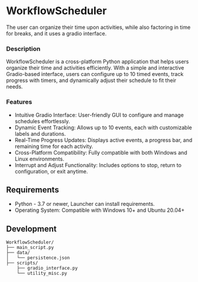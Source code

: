 # WorkflowScheduler
The user can organize their time upon activities, while also factoring in time for breaks, and it uses a gradio interface.

### Description

WorkflowScheduler is a cross-platform Python application that helps users organize their time and activities efficiently. With a simple and interactive Gradio-based interface, users can configure up to 10 timed events, track progress with timers, and dynamically adjust their schedule to fit their needs.

### Features
- Intuitive Gradio Interface: User-friendly GUI to configure and manage schedules effortlessly.
- Dynamic Event Tracking: Allows up to 10 events, each with customizable labels and durations.
- Real-Time Progress Updates: Displays active events, a progress bar, and remaining time for each activity.
- Cross-Platform Compatibility: Fully compatible with both Windows and Linux environments.
- Interrupt and Adjust Functionality: Includes options to stop, return to configuration, or exit anytime.

## Requirements
- Python - 3.7 or newer, Launcher can install requirements.
- Operating System: Compatible with Windows 10+ and Ubuntu 20.04+

## Development
```
WorkflowScheduler/
├── main_script.py
├── data/
│   └── persistence.json
├── scripts/
    ├── gradio_interface.py
    └── utility_misc.py
```
